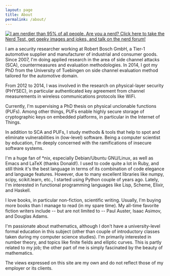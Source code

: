 ```yaml
---
layout: page
title: About
permalink: /about/
---
```


[![I am nerdier than 95% of all people. Are you a nerd? Click here to take the Nerd Test, get geeky images and jokes, and talk on the nerd forum!](http://www.nerdtests.com/images/ft/nq/a287f5ee0b.gif)](http://www.nerdtests.com/ft_nq.php)

I am a security researcher working at Robert Bosch GmbH, a Tier-1 automotive supplier and manufacturer of industrial and consumer goods. Since 2007, I'm doing applied research in the area of side channel attacks (SCA), countermeasures and evaluation methodologies. In 2014, I got my PhD from the University of Tuebingen on side channel evaluation method tailored for the automotive domain.

From 2012 to 2014, I was involved in the research on physical-layer security (PHYSEC), in particular authenticated key agreement from channel measurements in wireless communications protocols like WiFi.

Currently, I'm supervising a PhD thesis on physical unclonable functions (PUFs). Among other things, PUFs enable highly secure storage of cryptographic keys on embedded platforms, in particular in the Internet of Things.

In addition to SCA and PUFs, I study methods & tools that help to spot and eliminate vulnerabilities in (low-level) software. Being a computer scientist by education, I'm deeply concerned with the ramifications of insecure software systems.

I'm a huge fan of *nix, especially Debian/Ubuntu GNU/Linux, as well as Emacs and LaTeX (thanks Donald!). I used to code quite a lot in Ruby, and still think it's the best language in terms of its combination of code elegance and language features. However, due to many excellent libraries like numpy, scipy, scikit.learn, etc., I started using Python couple of years ago. Lately, I'm interested in functional programming languages like Lisp, Scheme, Elixir, and Haskell.

I love books, in particular non-fiction, scientific writing. Usually, I'm buying more books than I manage to read (in my spare time). My all-time favorite fiction writers include -- but are not limited to -- Paul Auster, Isaac Asimov, and Douglas Adams.

I'm passionate about mathematics, although I don't have a university-level formal education in this subject (other than couple of introductory classes taken during my computer science studies). I'm primarily interested in number theory, and topics like finite fields and elliptic curves. This is partly related to my job; the other part of me is simply fascinated by the beauty of mathematics.

The views expressed on this site are my own and do not reflect those of my employer or its clients.
